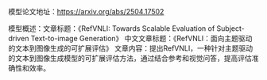 模型论文地址：https://arxiv.org/abs/2504.17502

模型概述：文章标题：《RefVNLI: Towards Scalable Evaluation of Subject-driven Text-to-image Generation》
中文文章标题：《RefVNLI：面向主题驱动的文本到图像生成的可扩展评估》
文章内容：提出RefVNLI，一种针对主题驱动的文本到图像生成模型的可扩展评估方法，通过结合参考和视觉问答，提高评估准确性和效率。
